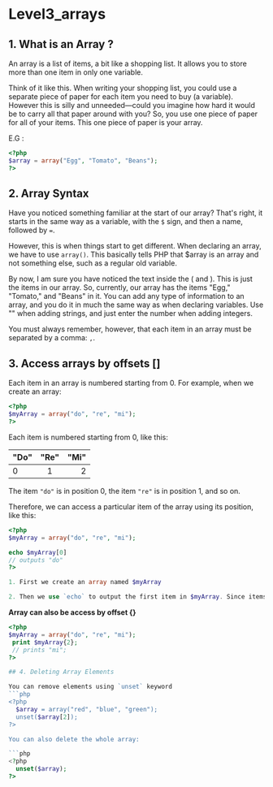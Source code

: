 # Level3_arrays
## 1. What is an Array ?

An array is a list of items, a bit like a shopping list. It allows you to store more than one item in only one variable.

Think of it like this. When writing your shopping list, you could use a separate piece of paper for each item you need to buy (a variable). However this is silly and unneeded—could you imagine how hard it would be to carry all that paper around with you? So, you use one piece of paper for all of your items. This one piece of paper is your array.

E.G :
```php
<?php
$array = array("Egg", "Tomato", "Beans");
?>
```

## 2. Array Syntax

Have you noticed something familiar at the start of our array? That's right, it starts in the same way as a variable, with the `$` sign, and then a name, followed by `=`.

However, this is when things start to get different. When declaring an array, we have to use `array()`. This basically tells PHP that $array is an array and not something else, such as a regular old variable.

By now, I am sure you have noticed the text inside the ( and ). This is just the items in our array. So, currently, our array has the items "Egg," "Tomato," and "Beans" in it. You can add any type of information to an array, and you do it in much the same way as when declaring variables. Use "" when adding strings, and just enter the number when adding integers.

You must always remember, however, that each item in an array must be separated by a comma: `,`.

## 3. Access arrays by offsets []

Each item in an array is numbered starting from 0. For example, when we create an array:

```php
<?php
$myArray = array("do", "re", "mi");
?>
```
Each item is numbered starting from 0, like this:
 

| "Do"        | "Re"           | "Mi"  |
| ------------- |:-------------:| -----:|
| 0     | 1 | 2 |


The item `"do"` is in position 0, the item `"re"` is in position 1, and so on.

Therefore, we can access a particular item of the array using its position, like this:

```php
<?php
$myArray = array("do", "re", "mi");

echo $myArray[0]
// outputs "do"
?>

1. First we create an array named $myArray

2. Then we use `echo` to output the first item in $myArray. Since items are numbered starting from 0, "do" is at position 0.
```

**Array can also be access by offset {}**

```php
<?php
$myArray = array("do", "re", "mi");
 print $myArray{2};
 // prints "mi";
?>

## 4. Deleting Array Elements

You can remove elements using `unset` keyword
```php
<?php
  $array = array("red", "blue", "green");
  unset($array[2]);
?>

You can also delete the whole array:

```php
<?php
  unset($array);
?>
